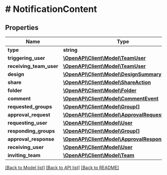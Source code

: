 # # NotificationContent

## Properties

Name | Type | Description | Notes
------------ | ------------- | ------------- | -------------
**type** | **string** |  |
**triggering_user** | [**\OpenAPI\Client\Model\TeamUser**](TeamUser.md) |  |
**receiving_team_user** | [**\OpenAPI\Client\Model\TeamUser**](TeamUser.md) |  |
**design** | [**\OpenAPI\Client\Model\DesignSummary**](DesignSummary.md) |  |
**share** | [**\OpenAPI\Client\Model\ShareAction**](ShareAction.md) |  | [optional]
**folder** | [**\OpenAPI\Client\Model\Folder**](Folder.md) |  |
**comment** | [**\OpenAPI\Client\Model\CommentEvent**](CommentEvent.md) |  |
**requested_groups** | [**\OpenAPI\Client\Model\Group[]**](Group.md) |  |
**approval_request** | [**\OpenAPI\Client\Model\ApprovalRequestAction**](ApprovalRequestAction.md) |  |
**requesting_user** | [**\OpenAPI\Client\Model\User**](User.md) |  | [optional]
**responding_groups** | [**\OpenAPI\Client\Model\Group[]**](Group.md) |  |
**approval_response** | [**\OpenAPI\Client\Model\ApprovalResponseAction**](ApprovalResponseAction.md) |  |
**receiving_user** | [**\OpenAPI\Client\Model\User**](User.md) |  |
**inviting_team** | [**\OpenAPI\Client\Model\Team**](Team.md) |  |

[[Back to Model list]](../../README.md#models) [[Back to API list]](../../README.md#endpoints) [[Back to README]](../../README.md)
